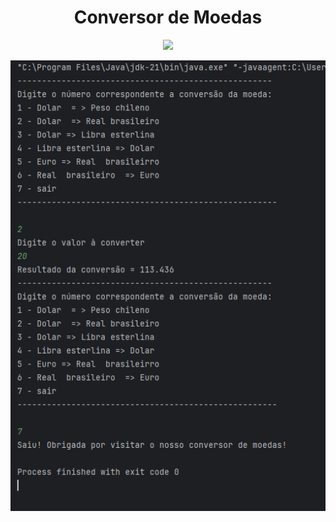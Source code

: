 
<h1 align="center"> Conversor de Moedas </h1>

<p align="center">
<img loading="lazy" src="http://img.shields.io/static/v1?label=STATUS&message=EM%20DESENVOLVIMENTO&color=GREEN&style=for-the-badge"/>
</p>
<img loading "print da compilação do código" src="https://github.com/terezafcsousa2/ConversorDeMoedas/blob/main/assets/print_da-Compilacao.png" />

